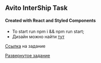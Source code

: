 ## Avito InterShip Task
#### Created with React and Styled Components
- To start run npm i && npm run start;
- Дизайн можно найти [тут](https://www.figma.com/file/3VP0QDK3kjdfbkj8TRrtsx/Test-task?node-id=0%3A1 "тут")

[Ссылка](https://github.com/avito-tech/safedeal-frontend-trainee "Ссылка") на задание

[Развернутое задание](http://f0302262.xsph.ru/avito/)